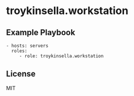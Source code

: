 troykinsella.workstation
========================

Example Playbook
----------------

    - hosts: servers
      roles:
         - role: troykinsella.workstation

License
-------

MIT
